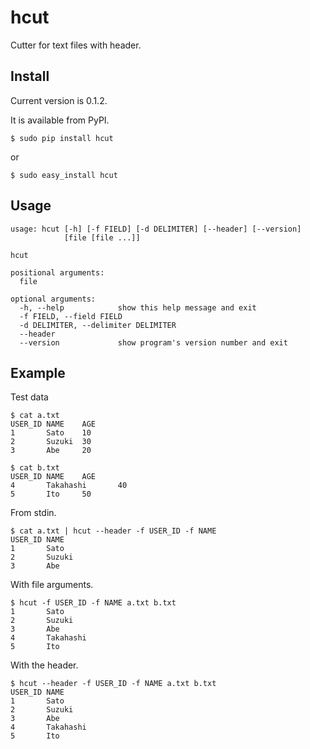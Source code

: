 # hcut

Cutter for text files with header.


## Install
Current version is 0.1.2. 

It is available from PyPI.
```
$ sudo pip install hcut
```
or
```
$ sudo easy_install hcut
```


## Usage
```
usage: hcut [-h] [-f FIELD] [-d DELIMITER] [--header] [--version]
            [file [file ...]]

hcut

positional arguments:
  file

optional arguments:
  -h, --help            show this help message and exit
  -f FIELD, --field FIELD
  -d DELIMITER, --delimiter DELIMITER
  --header
  --version             show program's version number and exit
```

## Example

Test data
```
$ cat a.txt
USER_ID NAME    AGE
1       Sato    10
2       Suzuki  30
3       Abe     20
```
```
$ cat b.txt
USER_ID NAME    AGE
4       Takahashi       40
5       Ito     50
```

From stdin.
```
$ cat a.txt | hcut --header -f USER_ID -f NAME
USER_ID NAME
1       Sato
2       Suzuki
3       Abe
```

With file arguments.
```
$ hcut -f USER_ID -f NAME a.txt b.txt
1       Sato
2       Suzuki
3       Abe
4       Takahashi
5       Ito
```
With the header.
```
$ hcut --header -f USER_ID -f NAME a.txt b.txt
USER_ID NAME
1       Sato
2       Suzuki
3       Abe
4       Takahashi
5       Ito
```
